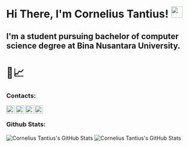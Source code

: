 # Hi There, I'm Cornelius Tantius! <img src="https://raw.githubusercontent.com/MartinHeinz/MartinHeinz/master/wave.gif" width="30px">

## I'm a student pursuing bachelor of computer science degree at Bina Nusantara University.

# 🤡📈

### Contacts:
[<img align="left" alt="Cornelius Tantius | Gmail" width="22px" src="https://upload.wikimedia.org/wikipedia/commons/7/7e/Gmail_icon_%282020%29.svg" />][mail]
<!-- [<img align="left" alt="Cornelius Tantius | XDA" height="22px" src="https://upload.wikimedia.org/wikipedia/commons/0/01/LinkedIn_Logo.svg" />][linkedin] -->
[<img align="left" alt="Cornelius Tantius | XDA" width="22px" src="https://upload.wikimedia.org/wikipedia/commons/c/ca/LinkedIn_logo_initials.png" />][linkedin]
[<img align="left" alt="Cornelius Tantius | Telegram" width="22px" src="https://upload.wikimedia.org/wikipedia/commons/8/82/Telegram_logo.svg" />][telegram]
[<img align="left" alt="Cornelius Tantius | Instagram" width="22px" src="https://upload.wikimedia.org/wikipedia/commons/a/a5/Instagram_icon.png" />][instagram]

<br />

### Github Stats:
<img align="center" alt="Cornelius Tantius's GitHub Stats" src="https://github-readme-stats.vercel.app/api?username=CorneliusTantius&show_icons=true&theme=dracula" />

<img align="center" alt="Cornelius Tantius's GitHub Stats" src="https://github-readme-stats.vercel.app/api/top-langs/?username=corneliustantius&layout=compact&theme=dracula" />


[mail]: mailto:corneliustantius.ct@gmail.com
[linkedin]: https://www.linkedin.com/in/corneliustantius/
[telegram]: https://t.me/evilhamburger
[instagram]: https://www.instagram.com/corneliustantius/